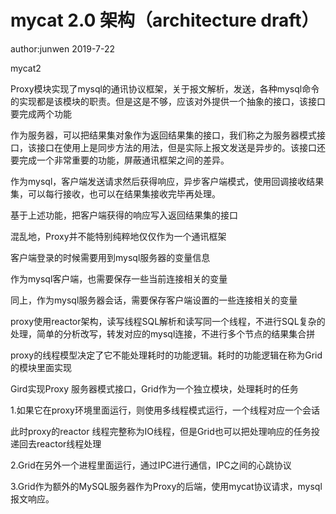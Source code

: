 # mycat 2.0 架构（architecture draft）

author:junwen 2019-7-22

mycat2

Proxy模块实现了mysql的通讯协议框架，关于报文解析，发送，各种mysql命令的实现都是该模块的职责。但是这是不够，应该对外提供一个抽象的接口，该接口要完成两个功能

作为服务器，可以把结果集对象作为返回结果集的接口，我们称之为服务器模式接口，该接口在使用上是同步方法的用法，但是实际上报文发送是异步的。该接口还要完成一个非常重要的功能，屏蔽通讯框架之间的差异。

作为mysql，客户端发送请求然后获得响应，异步客户端模式，使用回调接收结果集，可以每行接收，也可以在结果集接收完毕再处理。

基于上述功能，把客户端获得的响应写入返回结果集的接口

混乱地，Proxy并不能特别纯粹地仅仅作为一个通讯框架

客户端登录的时候需要用到mysql服务器的变量信息

作为mysql客户端，也需要保存一些当前连接相关的变量

同上，作为mysql服务器会话，需要保存客户端设置的一些连接相关的变量

proxy使用reactor架构，读写线程SQL解析和读写同一个线程，不进行SQL复杂的处理，简单的分析改写，转发对应的mysql连接，不进行多个节点的结果集合拼



proxy的线程模型决定了它不能处理耗时的功能逻辑。耗时的功能逻辑在称为Grid的模块里面实现



Gird实现Proxy 服务器模式接口，Grid作为一个独立模块，处理耗时的任务

1.如果它在proxy环境里面运行，则使用多线程模式运行，一个线程对应一个会话

此时proxy的reactor 线程完整称为IO线程，但是Grid也可以把处理响应的任务投递回去reactor线程处理 

2.Grid在另外一个进程里面运行，通过IPC进行通信，IPC之间的心跳协议

3.Grid作为额外的MySQL服务器作为Proxy的后端，使用mycat协议请求，mysql报文响应。


